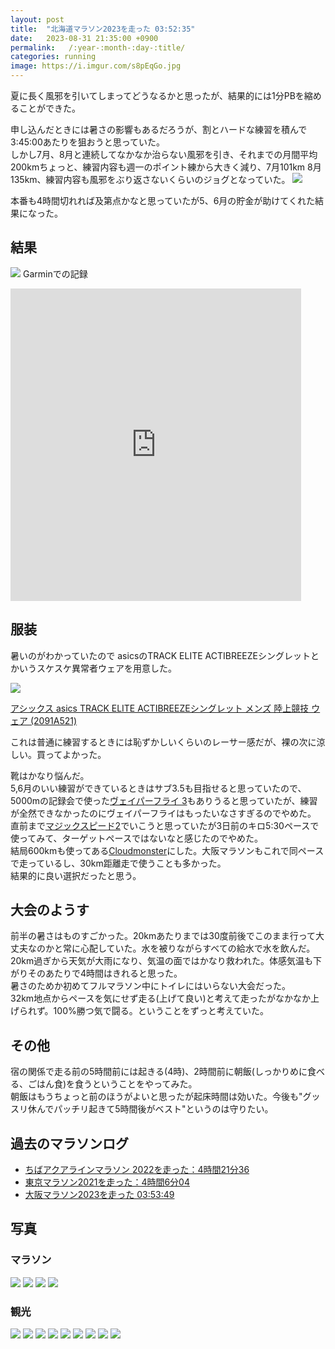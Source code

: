 ```yaml
---
layout: post
title:  "北海道マラソン2023を走った 03:52:35"
date:   2023-08-31 21:35:00 +0900
permalink:   /:year-:month-:day-:title/
categories: running
image: https://i.imgur.com/s8pEqGo.jpg
---
```

夏に長く風邪を引いてしまってどうなるかと思ったが、結果的には1分PBを縮めることができた。  

申し込んだときには暑さの影響もあるだろうが、割とハードな練習を積んで3:45:00あたりを狙おうと思っていた。    
しかし7月、8月と連続してなかなか治らない風邪を引き、それまでの月間平均200kmちょっと、練習内容も週一のポイント練から大きく減り、7月101km 8月135km、練習内容も風邪をぶり返さないくらいのジョグとなっていた。
![](https://i.imgur.com/Zv1UMe2.png)

本番も4時間切れれば及第点かなと思っていたが5、6月の貯金が助けてくれた結果になった。  

## 結果

![](https://i.imgur.com/6oWM3IW.png)
Garminでの記録  

<div class="iframe-wrap">
<iframe src='https://connect.garmin.com/modern/activity/embed/11882036055' title='北海道マラソン2023' width='465' height='500' frameborder='0'></iframe></div>

## 服装

暑いのがわかっていたので asicsのTRACK ELITE ACTIBREEZEシングレットとかいうスケスケ異常者ウェアを用意した。
<p><a href="https://www.amazon.co.jp/%E3%82%A2%E3%82%B7%E3%83%83%E3%82%AF%E3%82%B9-asics-TRACK-ACTIBREEZE%E3%82%B7%E3%83%B3%E3%82%B0%E3%83%AC%E3%83%83%E3%83%88-2091A521/dp/B095W5VVXV?th=1&psc=1&linkCode=li2&tag=peipeipe-22&linkId=b9c7c4c0409b42683283a87fe3bf7a33&language=ja_JP&ref_=as_li_ss_il" target="_blank" rel="nofollow"><img border="0" src="//ws-fe.amazon-adsystem.com/widgets/q?_encoding=UTF8&ASIN=B095W5VVXV&Format= _SL250_&ID=AsinImage&MarketPlace=JP&ServiceVersion=20070822&WS=1&tag=peipeipe-22&language=ja_JP" ></a><img src="https://ir-jp.amazon-adsystem.com/e/ir?t=peipeipe-22&language=ja_JP&l=li2&o=9&a=B095W5VVXV" width="1" height="1" border="0" alt="" style="border:none !important; margin:0px !important;" /></p> <p><a href="https://www.amazon.co.jp/%E3%82%A2%E3%82%B7%E3%83%83%E3%82%AF%E3%82%B9-asics-TRACK-ACTIBREEZE%E3%82%B7%E3%83%B3%E3%82%B0%E3%83%AC%E3%83%83%E3%83%88-2091A521/dp/B095W5VVXV?th=1&psc=1&linkCode=li2&tag=peipeipe-22&linkId=b9c7c4c0409b42683283a87fe3bf7a33&language=ja_JP&ref_=as_li_ss_il" target="_blank" rel="nofollow">アシックス asics TRACK ELITE ACTIBREEZEシングレット メンズ 陸上競技 ウェア (2091A521)</a></p>

これは普通に練習するときには恥ずかしいくらいのレーサー感だが、裸の次に涼しい。買ってよかった。  

靴はかなり悩んだ。  
5,6月のいい練習ができているときはサブ3.5も目指せると思っていたので、5000mの記録会で使った[ヴェイパーフライ 3](https://amzn.to/3EjRaqt)もありうると思っていたが、練習が全然できなかったのにヴェイパーフライはもったいなさすぎるのでやめた。  
直前まで[マジックスピード2](https://amzn.to/3qSF2cS)でいこうと思っていたが3日前のキロ5:30ペースで使ってみて、ターゲットペースではないなと感じたのでやめた。  
結局600kmも使ってある[Cloudmonster](https://amzn.to/44znuQW)にした。大阪マラソンもこれで同ペースで走っているし、30km距離走で使うことも多かった。  
結果的に良い選択だったと思う。


## 大会のようす

前半の暑さはものすごかった。20kmあたりまでは30度前後でこのまま行って大丈夫なのかと常に心配していた。水を被りながらすべての給水で水を飲んだ。  
20km過ぎから天気が大雨になり、気温の面ではかなり救われた。体感気温も下がりそのあたりで4時間はきれると思った。  
暑さのためか初めてフルマラソン中にトイレにはいらない大会だった。  
32km地点からペースを気にせず走る(上げて良い)と考えて走ったがなかなか上げられず。100%勝つ気で闘る。ということをずっと考えていた。


## その他
宿の関係で走る前の5時間前には起きる(4時)、2時間前に朝飯(しっかりめに食べる、ごはん食)を食うということをやってみた。  
朝飯はもうちょっと前のほうがよいと思ったが起床時間は効いた。今後も"グッスリ休んでパッチリ起きて5時間後がベスト"というのは守りたい。

## 過去のマラソンログ

- [ちばアクアラインマラソン 2022を走った：4時間21分36](https://www.peipeipe.net/2022-11-07-chibaaqualinemarathon2022/)
- [東京マラソン2021を走った：4時間6分04](https://www.peipeipe.net/2022-03-09-tokyomarathon2021/)
- [大阪マラソン2023を走った 03:53:49](https://www.peipeipe.net/2023-03-12-osaka-marathon2023/)

## 写真

### マラソン

![](https://i.imgur.com/s8pEqGo.jpg)
![](https://i.imgur.com/eVD37Jd.jpg)
![](https://i.imgur.com/9YMBLlo.jpg)
![](https://i.imgur.com/IcQ2th0.jpg)

### 観光

![](https://i.imgur.com/HmuIGXO.jpg)
![](https://i.imgur.com/tJkuIlw.jpg)
![](https://i.imgur.com/dGYO9zW.jpg)
![](https://i.imgur.com/YufSfRu.jpg)
![](https://i.imgur.com/nC2ZvBP.jpg)
![](https://i.imgur.com/CUDkAJG.jpg)
![](https://i.imgur.com/xo6NiLT.jpg)
![](https://i.imgur.com/8sk8bdH.jpg)
![](https://i.imgur.com/Y0oNjE3.jpg)